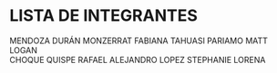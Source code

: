 # LISTA DE INTEGRANTES
MENDOZA DURÁN MONZERRAT FABIANA 
TAHUASI PARIAMO MATT LOGAN  
CHOQUE QUISPE RAFAEL ALEJANDRO 
LOPEZ STEPHANIE LORENA 
